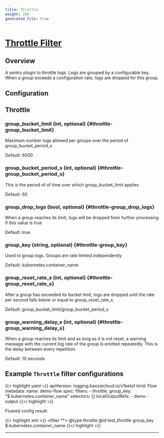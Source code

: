 ```yaml
---
title: Throttle
weight: 200
generated_file: true
---
```


# [Throttle Filter](https://github.com/rubrikinc/fluent-plugin-throttle)
## Overview
 A sentry plugin to throttle logs. Logs are grouped by a configurable key. When a group exceeds a configuration rate, logs are dropped for this group.

## Configuration
## Throttle

### group_bucket_limit (int, optional) {#throttle-group_bucket_limit}

Maximum number logs allowed per groups over the period of group_bucket_period_s

Default: 6000

### group_bucket_period_s (int, optional) {#throttle-group_bucket_period_s}

This is the period of of time over which group_bucket_limit applies

Default: 60

### group_drop_logs (bool, optional) {#throttle-group_drop_logs}

When a group reaches its limit, logs will be dropped from further processing if this value is true

Default: true

### group_key (string, optional) {#throttle-group_key}

Used to group logs. Groups are rate limited independently

Default: kubernetes.container_name

### group_reset_rate_s (int, optional) {#throttle-group_reset_rate_s}

After a group has exceeded its bucket limit, logs are dropped until the rate per second falls below or equal to group_reset_rate_s.

Default: group_bucket_limit/group_bucket_period_s

### group_warning_delay_s (int, optional) {#throttle-group_warning_delay_s}

When a group reaches its limit and as long as it is not reset, a warning message with the current log rate of the group is emitted repeatedly. This is the delay between every repetition.

Default: 10 seconds



## Example `Throttle` filter configurations

{{< highlight yaml >}}
apiVersion: logging.banzaicloud.io/v1beta1
kind: Flow
metadata:
  name: demo-flow
spec:
  filters:
    - throttle:
        group_key: "$.kubernetes.container_name"
  selectors: {}
  localOutputRefs:
    - demo-output
{{</ highlight >}}

Fluentd config result:

{{< highlight xml >}}
<filter **>
  @type throttle
  @id test_throttle
  group_key $.kubernetes.container_name
</filter>
{{</ highlight >}}


---
